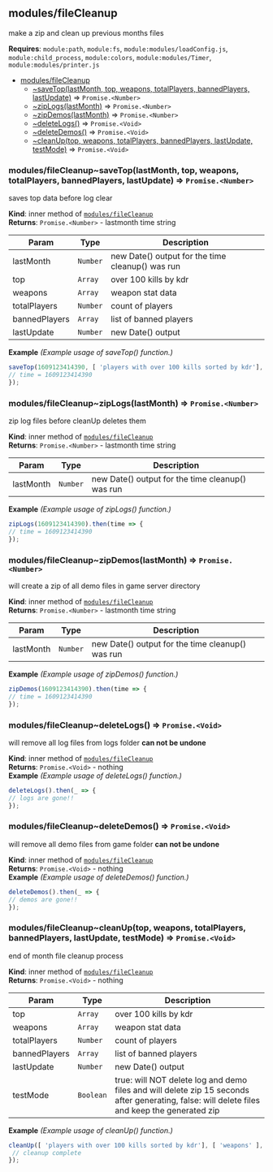 <a name="module_modules/fileCleanup"></a>

## modules/fileCleanup
make a zip and clean up previous months files

**Requires**: <code>module:path</code>, <code>module:fs</code>, <code>module:modules/loadConfig.js</code>, <code>module:child\_process</code>, <code>module:colors</code>, <code>module:modules/Timer</code>, <code>module:modules/printer.js</code>  

* [modules/fileCleanup](#module_modules/fileCleanup)
    * [~saveTop(lastMonth, top, weapons, totalPlayers, bannedPlayers, lastUpdate)](#module_modules/fileCleanup..saveTop) ⇒ <code>Promise.&lt;Number&gt;</code>
    * [~zipLogs(lastMonth)](#module_modules/fileCleanup..zipLogs) ⇒ <code>Promise.&lt;Number&gt;</code>
    * [~zipDemos(lastMonth)](#module_modules/fileCleanup..zipDemos) ⇒ <code>Promise.&lt;Number&gt;</code>
    * [~deleteLogs()](#module_modules/fileCleanup..deleteLogs) ⇒ <code>Promise.&lt;Void&gt;</code>
    * [~deleteDemos()](#module_modules/fileCleanup..deleteDemos) ⇒ <code>Promise.&lt;Void&gt;</code>
    * [~cleanUp(top, weapons, totalPlayers, bannedPlayers, lastUpdate, testMode)](#module_modules/fileCleanup..cleanUp) ⇒ <code>Promise.&lt;Void&gt;</code>

<a name="module_modules/fileCleanup..saveTop"></a>

### modules/fileCleanup~saveTop(lastMonth, top, weapons, totalPlayers, bannedPlayers, lastUpdate) ⇒ <code>Promise.&lt;Number&gt;</code>
saves top data before log clear

**Kind**: inner method of [<code>modules/fileCleanup</code>](#module_modules/fileCleanup)  
**Returns**: <code>Promise.&lt;Number&gt;</code> - lastmonth time string  

| Param | Type | Description |
| --- | --- | --- |
| lastMonth | <code>Number</code> | new Date() output for the time cleanup() was run |
| top | <code>Array</code> | over 100 kills by kdr |
| weapons | <code>Array</code> | weapon stat data |
| totalPlayers | <code>Number</code> | count of players |
| bannedPlayers | <code>Array</code> | list of banned players |
| lastUpdate | <code>Number</code> | new Date() output |

**Example** *(Example usage of saveTop() function.)*  
```js
saveTop(1609123414390, [ 'players with over 100 kills sorted by kdr'], [ 'weapons' ], 212, [ 'banned players' ], 1609123414390).then(time => {
// time = 1609123414390
});
```
<a name="module_modules/fileCleanup..zipLogs"></a>

### modules/fileCleanup~zipLogs(lastMonth) ⇒ <code>Promise.&lt;Number&gt;</code>
zip log files before cleanUp deletes them

**Kind**: inner method of [<code>modules/fileCleanup</code>](#module_modules/fileCleanup)  
**Returns**: <code>Promise.&lt;Number&gt;</code> - lastmonth time string  

| Param | Type | Description |
| --- | --- | --- |
| lastMonth | <code>Number</code> | new Date() output for the time cleanup() was run |

**Example** *(Example usage of zipLogs() function.)*  
```js
zipLogs(1609123414390).then(time => {
// time = 1609123414390
});
```
<a name="module_modules/fileCleanup..zipDemos"></a>

### modules/fileCleanup~zipDemos(lastMonth) ⇒ <code>Promise.&lt;Number&gt;</code>
will create a zip of all demo files in game server directory

**Kind**: inner method of [<code>modules/fileCleanup</code>](#module_modules/fileCleanup)  
**Returns**: <code>Promise.&lt;Number&gt;</code> - lastmonth time string  

| Param | Type | Description |
| --- | --- | --- |
| lastMonth | <code>Number</code> | new Date() output for the time cleanup() was run |

**Example** *(Example usage of zipDemos() function.)*  
```js
zipDemos(1609123414390).then(time => {
// time = 1609123414390
});
```
<a name="module_modules/fileCleanup..deleteLogs"></a>

### modules/fileCleanup~deleteLogs() ⇒ <code>Promise.&lt;Void&gt;</code>
will remove all log files from logs folder **can not be undone**

**Kind**: inner method of [<code>modules/fileCleanup</code>](#module_modules/fileCleanup)  
**Returns**: <code>Promise.&lt;Void&gt;</code> - nothing  
**Example** *(Example usage of deleteLogs() function.)*  
```js
deleteLogs().then(_ => {
// logs are gone!!
});
```
<a name="module_modules/fileCleanup..deleteDemos"></a>

### modules/fileCleanup~deleteDemos() ⇒ <code>Promise.&lt;Void&gt;</code>
will remove all demo files from game folder **can not be undone**

**Kind**: inner method of [<code>modules/fileCleanup</code>](#module_modules/fileCleanup)  
**Returns**: <code>Promise.&lt;Void&gt;</code> - nothing  
**Example** *(Example usage of deleteDemos() function.)*  
```js
deleteDemos().then(_ => {
// demos are gone!!
});
```
<a name="module_modules/fileCleanup..cleanUp"></a>

### modules/fileCleanup~cleanUp(top, weapons, totalPlayers, bannedPlayers, lastUpdate, testMode) ⇒ <code>Promise.&lt;Void&gt;</code>
end of month file cleanup process

**Kind**: inner method of [<code>modules/fileCleanup</code>](#module_modules/fileCleanup)  
**Returns**: <code>Promise.&lt;Void&gt;</code> - nothing  

| Param | Type | Description |
| --- | --- | --- |
| top | <code>Array</code> | over 100 kills by kdr |
| weapons | <code>Array</code> | weapon stat data |
| totalPlayers | <code>Number</code> | count of players |
| bannedPlayers | <code>Array</code> | list of banned players |
| lastUpdate | <code>Number</code> | new Date() output |
| testMode | <code>Boolean</code> | true: will NOT delete log and demo files and will delete zip 15 seconds after generating, false: will delete files and keep the generated zip |

**Example** *(Example usage of cleanUp() function.)*  
```js
cleanUp([ 'players with over 100 kills sorted by kdr'], [ 'weapons' ], 212, [ 'banned players' ], 1609123414390, false).then(_ => {
 // cleanup complete
});
```
